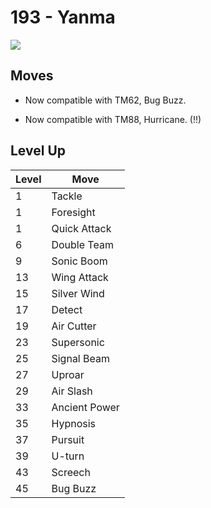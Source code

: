 # 193 - Yanma
![][193]

## Moves

 - Now compatible with TM62, Bug Buzz.

 - Now compatible with TM88, Hurricane. (!!)

## Level Up

Level | Move
---   | ---
  1   | Tackle
  1   | Foresight
  1   | Quick Attack
  6   | Double Team
  9   | Sonic Boom
 13   | Wing Attack
 15   | Silver Wind
 17   | Detect
 19   | Air Cutter
 23   | Supersonic
 25   | Signal Beam
 27   | Uproar
 29   | Air Slash
 33   | Ancient Power
 35   | Hypnosis
 37   | Pursuit
 39   | U-turn
 43   | Screech
 45   | Bug Buzz



[193]: /img/pokemon/193.png
